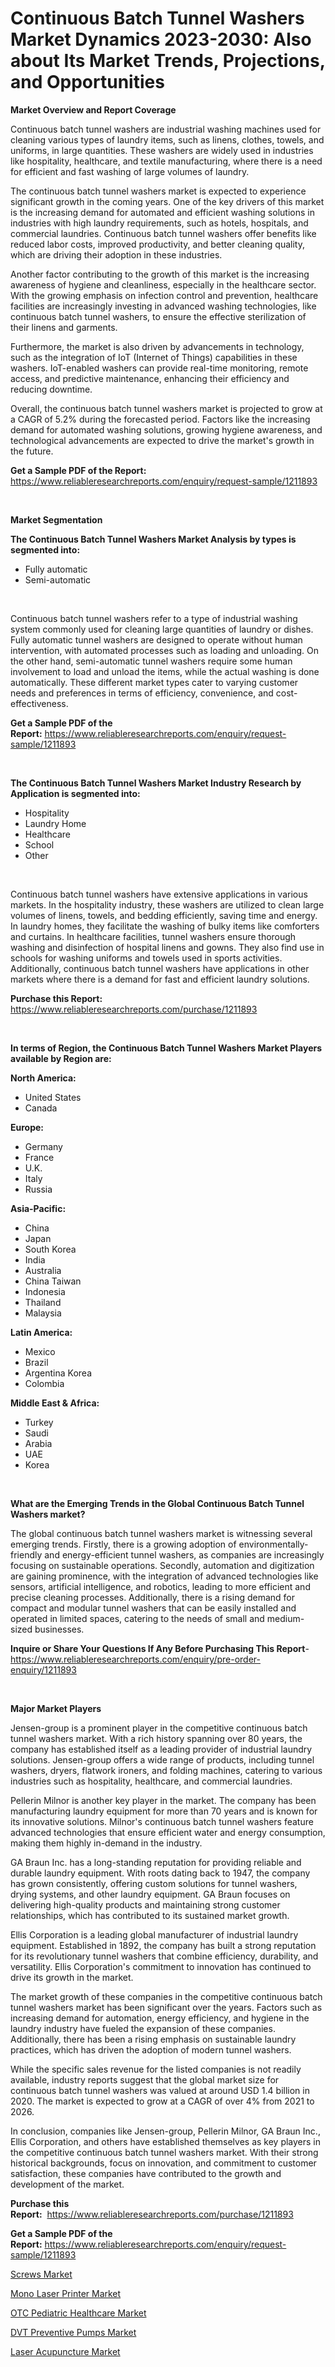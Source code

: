 <p><h1>Continuous Batch Tunnel Washers Market Dynamics 2023-2030: Also about Its Market Trends, Projections, and Opportunities</h1></p><p><strong>Market Overview and Report Coverage</strong></p>
<p><p>Continuous batch tunnel washers are industrial washing machines used for cleaning various types of laundry items, such as linens, clothes, towels, and uniforms, in large quantities. These washers are widely used in industries like hospitality, healthcare, and textile manufacturing, where there is a need for efficient and fast washing of large volumes of laundry.</p><p>The continuous batch tunnel washers market is expected to experience significant growth in the coming years. One of the key drivers of this market is the increasing demand for automated and efficient washing solutions in industries with high laundry requirements, such as hotels, hospitals, and commercial laundries. Continuous batch tunnel washers offer benefits like reduced labor costs, improved productivity, and better cleaning quality, which are driving their adoption in these industries.</p><p>Another factor contributing to the growth of this market is the increasing awareness of hygiene and cleanliness, especially in the healthcare sector. With the growing emphasis on infection control and prevention, healthcare facilities are increasingly investing in advanced washing technologies, like continuous batch tunnel washers, to ensure the effective sterilization of their linens and garments.</p><p>Furthermore, the market is also driven by advancements in technology, such as the integration of IoT (Internet of Things) capabilities in these washers. IoT-enabled washers can provide real-time monitoring, remote access, and predictive maintenance, enhancing their efficiency and reducing downtime.</p><p>Overall, the continuous batch tunnel washers market is projected to grow at a CAGR of 5.2% during the forecasted period. Factors like the increasing demand for automated washing solutions, growing hygiene awareness, and technological advancements are expected to drive the market's growth in the future.</p></p>
<p><strong>Get a Sample PDF of the Report:</strong> <a href="https://www.reliableresearchreports.com/enquiry/request-sample/1211893">https://www.reliableresearchreports.com/enquiry/request-sample/1211893</a></p>
<p>&nbsp;</p>
<p><strong>Market Segmentation</strong></p>
<p><strong>The Continuous Batch Tunnel Washers Market Analysis by types is segmented into:</strong></p>
<p><ul><li>Fully automatic</li><li>Semi-automatic</li></ul></p>
<p>&nbsp;</p>
<p><p>Continuous batch tunnel washers refer to a type of industrial washing system commonly used for cleaning large quantities of laundry or dishes. Fully automatic tunnel washers are designed to operate without human intervention, with automated processes such as loading and unloading. On the other hand, semi-automatic tunnel washers require some human involvement to load and unload the items, while the actual washing is done automatically. These different market types cater to varying customer needs and preferences in terms of efficiency, convenience, and cost-effectiveness.</p></p>
<p><strong>Get a Sample PDF of the Report:</strong>&nbsp;<a href="https://www.reliableresearchreports.com/enquiry/request-sample/1211893">https://www.reliableresearchreports.com/enquiry/request-sample/1211893</a></p>
<p>&nbsp;</p>
<p><strong>The Continuous Batch Tunnel Washers Market Industry Research by Application is segmented into:</strong></p>
<p><ul><li>Hospitality</li><li>Laundry Home</li><li>Healthcare</li><li>School</li><li>Other</li></ul></p>
<p>&nbsp;</p>
<p><p>Continuous batch tunnel washers have extensive applications in various markets. In the hospitality industry, these washers are utilized to clean large volumes of linens, towels, and bedding efficiently, saving time and energy. In laundry homes, they facilitate the washing of bulky items like comforters and curtains. In healthcare facilities, tunnel washers ensure thorough washing and disinfection of hospital linens and gowns. They also find use in schools for washing uniforms and towels used in sports activities. Additionally, continuous batch tunnel washers have applications in other markets where there is a demand for fast and efficient laundry solutions.</p></p>
<p><strong>Purchase this Report:</strong>&nbsp; <a href="https://www.reliableresearchreports.com/purchase/1211893">https://www.reliableresearchreports.com/purchase/1211893</a></p>
<p>&nbsp;</p>
<p><strong>In terms of Region, the Continuous Batch Tunnel Washers Market Players available by Region are:</strong></p>
<p>
    <p> <strong> North America: </strong>
        <ul>
            <li>United States</li>
            <li>Canada</li>
        </ul>
        </p> 
    <p> <strong> Europe: </strong>
        <ul>
            <li>Germany</li>
            <li>France</li>
            <li>U.K.</li>
            <li>Italy</li>
            <li>Russia</li>
        </ul>
        </p> 
    <p> <strong> Asia-Pacific: </strong>
        <ul>
            <li>China</li>
            <li>Japan</li>
            <li>South Korea</li>
            <li>India</li>
            <li>Australia</li>
            <li>China Taiwan</li>
            <li>Indonesia</li>
            <li>Thailand</li>
            <li>Malaysia</li>
        </ul>
        </p> 
    <p> <strong> Latin America: </strong>
        <ul>
            <li>Mexico</li>
            <li>Brazil</li>
            <li>Argentina Korea</li>
            <li>Colombia</li>
        </ul>
        </p> 
    <p> <strong> Middle East & Africa: </strong>
        <ul>
            <li>Turkey</li>
            <li>Saudi</li>
            <li>Arabia</li>
            <li>UAE</li>
            <li>Korea</li>
        </ul>
    </p>
    </p>
<p>&nbsp;</p>
<p><strong>What are the Emerging Trends in the Global Continuous Batch Tunnel Washers market?</strong></p>
<p><p>The global continuous batch tunnel washers market is witnessing several emerging trends. Firstly, there is a growing adoption of environmentally-friendly and energy-efficient tunnel washers, as companies are increasingly focusing on sustainable operations. Secondly, automation and digitization are gaining prominence, with the integration of advanced technologies like sensors, artificial intelligence, and robotics, leading to more efficient and precise cleaning processes. Additionally, there is a rising demand for compact and modular tunnel washers that can be easily installed and operated in limited spaces, catering to the needs of small and medium-sized businesses.</p></p>
<p><strong>Inquire or Share Your Questions If Any Before Purchasing This Report</strong>- <a href="https://www.reliableresearchreports.com/enquiry/pre-order-enquiry/1211893">https://www.reliableresearchreports.com/enquiry/pre-order-enquiry/1211893</a></p>
<p>&nbsp;</p>
<p><strong>Major Market Players</strong></p>
<p><p>Jensen-group is a prominent player in the competitive continuous batch tunnel washers market. With a rich history spanning over 80 years, the company has established itself as a leading provider of industrial laundry solutions. Jensen-group offers a wide range of products, including tunnel washers, dryers, flatwork ironers, and folding machines, catering to various industries such as hospitality, healthcare, and commercial laundries.</p><p>Pellerin Milnor is another key player in the market. The company has been manufacturing laundry equipment for more than 70 years and is known for its innovative solutions. Milnor's continuous batch tunnel washers feature advanced technologies that ensure efficient water and energy consumption, making them highly in-demand in the industry.</p><p>GA Braun Inc. has a long-standing reputation for providing reliable and durable laundry equipment. With roots dating back to 1947, the company has grown consistently, offering custom solutions for tunnel washers, drying systems, and other laundry equipment. GA Braun focuses on delivering high-quality products and maintaining strong customer relationships, which has contributed to its sustained market growth.</p><p>Ellis Corporation is a leading global manufacturer of industrial laundry equipment. Established in 1892, the company has built a strong reputation for its revolutionary tunnel washers that combine efficiency, durability, and versatility. Ellis Corporation's commitment to innovation has continued to drive its growth in the market.</p><p>The market growth of these companies in the competitive continuous batch tunnel washers market has been significant over the years. Factors such as increasing demand for automation, energy efficiency, and hygiene in the laundry industry have fueled the expansion of these companies. Additionally, there has been a rising emphasis on sustainable laundry practices, which has driven the adoption of modern tunnel washers.</p><p>While the specific sales revenue for the listed companies is not readily available, industry reports suggest that the global market size for continuous batch tunnel washers was valued at around USD 1.4 billion in 2020. The market is expected to grow at a CAGR of over 4% from 2021 to 2026.</p><p>In conclusion, companies like Jensen-group, Pellerin Milnor, GA Braun Inc., Ellis Corporation, and others have established themselves as key players in the competitive continuous batch tunnel washers market. With their strong historical backgrounds, focus on innovation, and commitment to customer satisfaction, these companies have contributed to the growth and development of the market.</p></p>
<p><strong>Purchase this Report:</strong>&nbsp;&nbsp;<a href="https://www.reliableresearchreports.com/purchase/1211893">https://www.reliableresearchreports.com/purchase/1211893</a></p>
<p></p>
<p><strong>Get a Sample PDF of the Report:</strong>&nbsp;<a href="https://www.reliableresearchreports.com/enquiry/request-sample/1211893">https://www.reliableresearchreports.com/enquiry/request-sample/1211893</a></p>
<p><p><a href="https://medium.com/@marvinhug741/screws-market-size-growth-forecast-2023-2030-8f8095d42467">Screws Market</a></p><p><a href="https://medium.com/@isomjohnson/mono-laser-printer-market-size-growth-forecast-2023-2030-354b4a2b61de">Mono Laser Printer Market</a></p><p><a href="https://www.linkedin.com/pulse/otc-pediatric-healthcare-market-insights-players-forecast-till-i7fmc/">OTC Pediatric Healthcare Market</a></p><p><a href="https://github.com/sofayahoo2023/Market-Research-Report-List-1/blob/main/dvt-preventive-pumps-market.md">DVT Preventive Pumps Market</a></p><p><a href="https://www.linkedin.com/pulse/laser-acupuncture-market-research-report-unlocks-analysis-pbl4c/">Laser Acupuncture Market</a></p></p>